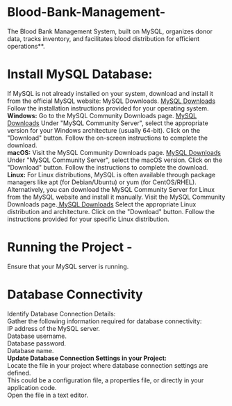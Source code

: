 # Blood-Bank-Management-
The Blood Bank Management System, built on MySQL, organizes donor data, tracks inventory, and facilitates blood distribution for efficient operations**.

# Install MySQL Database:

If MySQL is not already installed on your system, download and install it from the official MySQL website: MySQL Downloads. 
<a href="https://www.mysql.com/downloads/" target="_blank" title=" MySQL Downloads"> MySQL Downloads</a><br>
Follow the installation instructions provided for your operating system.<br>
**Windows:**
Go to the MySQL Community Downloads page. <a href="https://www.mysql.com/downloads/" target="_blank" title=" MySQL Downloads"> MySQL Downloads</a>
Under "MySQL Community Server", select the appropriate version for your Windows architecture (usually 64-bit).
Click on the "Download" button.
Follow the on-screen instructions to complete the download.<br>
**macOS:**
Visit the MySQL Community Downloads page. <a href="https://www.mysql.com/downloads/" target="_blank" title=" MySQL Downloads"> MySQL Downloads</a>
Under "MySQL Community Server", select the macOS version.
Click on the "Download" button.
Follow the instructions to complete the download.<br> 
**Linux:**
For Linux distributions, MySQL is often available through package managers like apt (for Debian/Ubuntu) or yum (for CentOS/RHEL).
Alternatively, you can download the MySQL Community Server for Linux from the MySQL website and install it manually.
Visit the MySQL Community Downloads page.<a href="https://www.mysql.com/downloads/" target="_blank" title=" MySQL Downloads"> MySQL Downloads</a>
Select the appropriate Linux distribution and architecture.
Click on the "Download" button.
Follow the instructions provided for your specific Linux distribution.
# Running the Project -
Ensure that your MySQL server is running.

# Database Connectivity
Identify Database Connection Details:<br>
Gather the following information required for database connectivity:<br>
IP address of the MySQL server.<br>
Database username.<br>
Database password.<br>
Database name.<br>
**Update Database Connection Settings in your Project:**<br>
Locate the file in your project where database connection settings are defined.<br>
This could be a configuration file, a properties file, or directly in your application code.<br>
Open the file in a text editor.<br>

